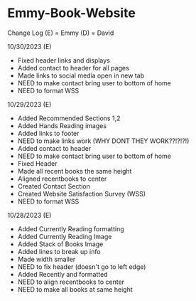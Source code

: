 # Emmy-Book-Website
Change Log 
(E) = Emmy
(D) = David

10/30/2023 (E)
- Fixed header links and displays
- Added contact to header for all pages
- Made links to social media open in new tab
- NEED to make contact bring user to bottom of home
- NEED to format WSS

10/29/2023 (E)
- Added Recommended Sections 1,2
- Added Hands Reading images
- Added links to footer
- NEED to make links work (WHY DONT THEY WORK??!?!?!)
- Added contact to header
- NEED to make contact bring user to bottom of home
- Fixed Header
- Made all recent books the same height
- Aligned recentbooks to center
- Created Contact Section
- Created Website Satisfaction Survey (WSS)
- NEED to format WSS

10/28/2023 (E)
 - Added Currently Reading formatting
 - Added Currently Reading Image
 - Added Stack of Books Image
 - Added lines to break up info
 - Made width smaller
 - NEED to fix header (doesn't go to left edge)
 - Added Recently and formatted
 - NEED to align recentbooks to center
 - NEED to make all books at same height